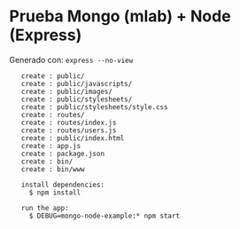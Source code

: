 # Prueba Mongo (mlab) + Node (Express)

Generado con: `express --no-view`


```
   create : public/
   create : public/javascripts/
   create : public/images/
   create : public/stylesheets/
   create : public/stylesheets/style.css
   create : routes/
   create : routes/index.js
   create : routes/users.js
   create : public/index.html
   create : app.js
   create : package.json
   create : bin/
   create : bin/www

   install dependencies:
     $ npm install

   run the app:
     $ DEBUG=mongo-node-example:* npm start
     
```
